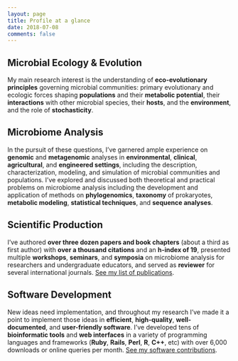 ```yaml
---
layout: page
title: Profile at a glance
date: 2018-07-08
comments: false
---
```


## Microbial Ecology & Evolution
My main research interest is the understanding of **eco-evolutionary principles** governing microbial communities: primary evolutionary and ecologic forces shaping **populations** and their **metabolic potential**, their **interactions** with other microbial species, their **hosts**, and the **environment**, and the role of **stochasticity**.

## Microbiome Analysis
In the pursuit of these questions, I’ve garnered ample experience on **genomic** and **metagenomic** analyses in **environmental**, **clinical**, **agricultural**, and **engineered settings**, including the description, characterization, modeling, and simulation of microbial communities and populations. I’ve explored and discussed both theoretical and practical problems on microbiome analysis including the development and application of methods on **phylogenomics**, **taxonomy** of prokaryotes, **metabolic modeling**, **statistical techniques**, and **sequence analyses**.

## Scientific Production
I’ve authored **over three dozen papers and book chapters** (about a third as first author) with **over a thousand citations** and an **h-index of 19**, presented multiple **workshops**, **seminars**, and **symposia** on microbiome analysis for researchers and undergraduate educators, and served as **reviewer** for several international journals. [See my list of publications](/publications/).

## Software Development
New ideas need implementation, and throughout my research I’ve made it a point to implement those ideas in **efficient**, **high-quality**, **well-documented**, and **user-friendly software**. I’ve developed tens of **bioinformatic tools** and **web interfaces** in a variety of programming languages and frameworks (**Ruby**, **Rails**, **Perl**, **R**, **C++**, etc) with over 6,000 downloads or online queries per month. [See my software contributions](/software/).

